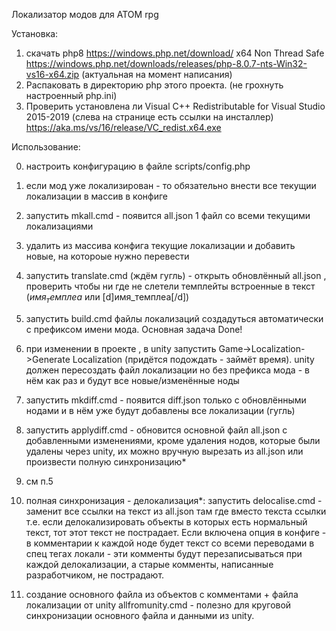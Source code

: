 Локализатор модов для ATOM rpg

Установка:
1. скачать php8 https://windows.php.net/download/
x64 Non Thread Safe https://windows.php.net/downloads/releases/php-8.0.7-nts-Win32-vs16-x64.zip (актуальная на момент написания)
2. Распаковать в директорию php этого проекта. (не грохнуть настроенный php.ini)
3. Проверить установлена ли Visual C++ Redistributable for Visual Studio 2015-2019 (слева на странице есть ссылки на инсталлер) https://aka.ms/vs/16/release/VC_redist.x64.exe

Использование:

0. настроить конфигурацию в файле scripts/config.php
1. если мод уже локализирован - то обязательно внести все текущии локализации в массив в конфиге
2. запустить mkall.cmd - появится all.json 1 файл со всеми текущими локализациями
3. удалить из массива конфига текущие локализации и добавить новые, на котороые нужно перевести
4. запустить translate.cmd (ждём гугль) - открыть обновлённый all.json , проверить чтобы ни где не слетели темплейты встроенные в текст ($имя_темплеа$ или [d]имя_темплеа[/d])
5. запустить build.cmd файлы локализаций создадуться автоматически с префиксом имени мода.
Основная задача Done!
6. при изменении в проекте , в unity запустить Game->Localization->Generate Localization (придётся подождать - займёт время). unity должен пересоздать файл локализации но без префикса мода - в нём как раз и будут все новые/изменённые ноды
7. запустить mkdiff.cmd - появится diff.json только с обновлёнными нодами и в нём уже будут добавлены все локализации (гугль)
8. запустить applydiff.cmd - обновится основной файл all.json с добавленными изменениями, кроме удаления нодов, которые были удалены через unity, их можно вручную вырезать из all.json или произвести полную синхронизацию*
9. см п.5

10. полная синхронизация - делокализация*: запустить delocalise.cmd - заменит все ссылки на текст из all.json там где вместо текста ссылки т.е. если делокализировать объекты в которых есть нормальный текст, тот этот текст не пострадает.
Если включена опция в конфиге - в комментарии к каждой ноде будет текст со всеми переводами в спец тегах локали - эти комменты будут перезаписываться при каждой делокализации, а старые комменты, написанные разработчиком, не пострадают.
11. создание основного файла из объектов с комментами + файла локализации от unity allfromunity.cmd - полезно для круговой синхронизации основного файла и данными из unity.
